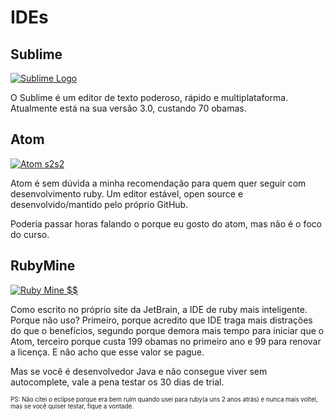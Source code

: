 # IDEs

## Sublime

[![Sublime Logo](https://raw.githubusercontent.com/victorlcampos/curso-redmine/master/imagens/sublime-logo.png) ](http://www.sublimetext.com/)

O Sublime é um editor de texto poderoso, rápido e multiplataforma. Atualmente está na sua versão 3.0, custando 70 obamas.

## Atom

[![Atom s2s2](https://cloud.githubusercontent.com/assets/72919/2874231/3af1db48-d3dd-11e3-98dc-6066f8bc766f.png) ](https://atom.io/)

Atom é sem dúvida a minha recomendação para quem quer seguir com desenvolvimento ruby. Um editor estável, open source e desenvolvido/mantido pelo próprio GitHub.

Poderia passar horas falando o porque eu gosto do atom, mas não é o foco do curso.

## RubyMine

[![Ruby Mine $$](https://confluence.jetbrains.com/download/attachments/20238/RM_logo.gif?version=1&modificationDate=1373554086000)](https://www.jetbrains.com/ruby/)

Como escrito no próprio site da JetBrain, a IDE de ruby mais inteligente. Porque não uso? Primeiro, porque acredito que IDE traga mais distrações do que o benefícios, segundo porque demora mais tempo para iniciar que o Atom, terceiro porque custa 199 obamas no primeiro ano e 99 para renovar a licença. E não acho que esse valor se pague.

Mas se você é desenvolvedor Java e não consegue viver sem autocomplete, vale a pena testar os 30 dias de trial.

<sub><sup>PS: Não citei o eclipse porque era bem ruim quando usei para ruby(a uns 2 anos atrás) e nunca mais voltei, mas se você quiser testar, fique a vontade.</sup></sub>
